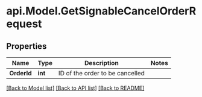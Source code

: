 # api.Model.GetSignableCancelOrderRequest

## Properties

Name | Type | Description | Notes
------------ | ------------- | ------------- | -------------
**OrderId** | **int** | ID of the order to be cancelled | 

[[Back to Model list]](../README.md#documentation-for-models) [[Back to API list]](../README.md#documentation-for-api-endpoints) [[Back to README]](../README.md)

